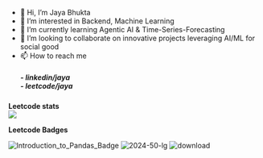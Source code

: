 - 👋 Hi, I’m Jaya Bhukta
- 👀 I’m interested in Backend, Machine Learning 
- 🌱 I’m currently learning Agentic AI & Time-Series-Forecasting
- 💞️ I’m looking to collaborate on innovative projects leveraging AI/ML for social good
- 📫 How to reach me <h5> - linkedin/jaya <a href="https://www.linkedin.com/in/bhuktajaya2005/"> </a> <br> - leetcode/jaya <a href="https://leetcode.com/u/bhukubabu/"> </a> </h5>
<!-- ⚡ Fun fact: 

<!---
bhukubabu/bhukubabu is a ✨ special ✨ repository because its `README.md` (this file) appears on your GitHub profile
You can click the Preview link to take a look at your changes.
--->
**Leetcode stats**  
![](https://github.com/user-attachments/assets/3a81bb39-3fa5-4a73-885e-3ef43ad6272e)

**Leetcode Badges**

 ![Introduction_to_Pandas_Badge](https://github.com/user-attachments/assets/cae79d3f-8874-4965-820a-b089248f8a59) ![2024-50-lg](https://github.com/user-attachments/assets/1edaefaf-56e6-4cab-983f-bf996a0f1e9f) ![download](https://github.com/user-attachments/assets/94f6d42d-83d1-42c0-997f-06bc408ab367)



